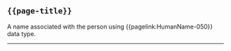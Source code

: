 ## <code>{{page-title}}</code>
A name associated with the person using {{pagelink:HumanName-050}} data type.


---


